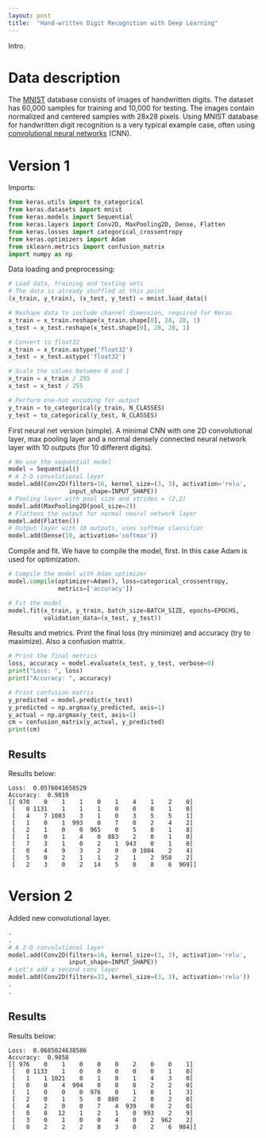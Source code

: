 ```yaml
---
layout: post
title:  "Hand-written Digit Recognition with Deep Learning"
---
```


Intro.

# Data description

The [MNIST][mnist] database consists of images of handwritten digits. The
dataset has 60,000 samples for training and 10,000 for testing. The images
contain normalized and centered samples with 28x28 pixels. Using MNIST database
for handwritten digit recognition is a very typical example case, often using
[convolutional neural networks][cnn] (CNN).

# Version 1

Imports:

```python
from keras.utils import to_categorical
from keras.datasets import mnist
from keras.models import Sequential
from keras.layers import Conv2D, MaxPooling2D, Dense, Flatten
from keras.losses import categorical_crossentropy
from keras.optimizers import Adam
from sklearn.metrics import confusion_matrix
import numpy as np
```

Data loading and preprocessing:

```python
# Load data, training and testing sets
# The data is already shuffled at this point
(x_train, y_train), (x_test, y_test) = mnist.load_data()

# Reshape data to include channel dimension, required for Keras
x_train = x_train.reshape(x_train.shape[0], 28, 28, 1)
x_test = x_test.reshape(x_test.shape[0], 28, 28, 1)

# Convert to float32
x_train = x_train.astype('float32')
x_test = x_test.astype('float32')

# Scale the values between 0 and 1
x_train = x_train / 255
x_test = x_test / 255

# Perform one-hot encoding for output
y_train = to_categorical(y_train, N_CLASSES)
y_test = to_categorical(y_test, N_CLASSES)
```

First neural net version (simple). A minimal CNN with one 2D convolutional
layer, max pooling layer and a normal densely connected neural network layer
with 10 outputs (for 10 different digits).

```python
# We use the sequential model
model = Sequential()
# A 2-D convolutional layer
model.add(Conv2D(filters=16, kernel_size=(3, 3), activation='relu',
                 input_shape=INPUT_SHAPE))
# Pooling layer with pool size and strides = (2,2)
model.add(MaxPooling2D(pool_size=2))
# Flattens the output for normal neural network layer
model.add(Flatten())
# Output layer with 10 outputs, uses softmax classifier
model.add(Dense(10, activation='softmax'))
```

Compile and fit. We have to compile the model, first. In this case Adam is
used for optimization.

```python
# Compile the model with Adam optimizer
model.compile(optimizer=Adam(), loss=categorical_crossentropy,
              metrics=['accuracy'])

# Fit the model
model.fit(x_train, y_train, batch_size=BATCH_SIZE, epochs=EPOCHS,
          validation_data=(x_test, y_test))
```

Results and metrics. Print the final loss (try minimize) and accuracy (try to
maximize). Also a confusion matrix.

```python
# Print the final metrics
loss, accuracy = model.evaluate(x_test, y_test, verbose=0)
print("Loss: ", loss)
print("Accuracy: ", accuracy)

# Print confusion matrix
y_predicted = model.predict(x_test)
y_predicted = np.argmax(y_predicted, axis=1)
y_actual = np.argmax(y_test, axis=1)
cm = confusion_matrix(y_actual, y_predicted)
print(cm)
```

## Results

Results below:

```
Loss:  0.0576041658529
Accuracy:  0.9819
[[ 970    0    1    1    0    1    4    1    2    0]
 [   0 1131    1    1    1    0    0    0    1    0]
 [   4    7 1003    3    1    0    3    5    5    1]
 [   1    0    1  993    0    7    0    2    4    2]
 [   2    1    0    0  965    0    5    0    1    8]
 [   1    0    1    4    0  883    2    0    1    0]
 [   7    3    1    0    2    1  943    0    1    0]
 [   0    4    9    3    2    0    0 1004    2    4]
 [   5    0    2    1    1    2    1    2  958    2]
 [   2    3    0    2   14    5    0    8    6  969]]
```

# Version 2

Added new convolutional layer.

```python
.
.
# A 2-D convolutional layer
model.add(Conv2D(filters=16, kernel_size=(3, 3), activation='relu',
                 input_shape=INPUT_SHAPE))
# Let's add a second conv layer
model.add(Conv2D(filters=32, kernel_size=(3, 3), activation='relu'))
.
.
```

## Results

Results below:

```
Loss:  0.0685024638586
Accuracy:  0.9858
[[ 976    0    1    0    0    0    2    0    0    1]
 [   0 1133    1    0    0    0    0    0    1    0]
 [   1    1 1021    0    1    0    1    4    3    0]
 [   0    0    4  994    0    8    0    2    2    0]
 [   1    0    0    0  976    0    1    0    1    3]
 [   2    0    1    5    0  880    2    0    2    0]
 [   4    2    0    0    7    4  939    0    2    0]
 [   0    8   12    1    2    1    0  993    2    9]
 [   3    0    1    0    0    4    0    2  962    2]
 [   0    2    2    2    8    3    0    2    6  984]]
```

[mnist]: http://yann.lecun.com/exdb/mnist/
[cnn]: https://en.wikipedia.org/wiki/Convolutional_neural_network
